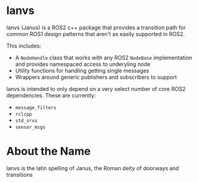 # Ianvs

Ianvs (Janus) is a ROS2 c++ package that provides a transition path for common ROS1 design patterns that aren't as easily supported in ROS2.

This includes:
- A `NodeHandle` class that works with any ROS2 `NodeBase` implementation and provides namespaced access to underyling node
- Utility functions for handling getting single messages
- Wrappers around generic publishers and subscribers to support

Ianvs is intended to only depend on a very select number of core ROS2 dependencies. These are currently:
- `message_filters`
- `rclcpp`
- `std_srvs`
- `sensor_msgs`

# About the Name

Ianvs is the latin spelling of Janus, the Roman deity of doorways and transitions
